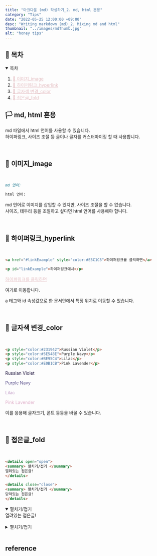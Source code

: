 ```yaml
---
title: "마크다운 (md) 작성하기_2. md, html 혼용"
category: "Tips"
date: "2022-05-25 12:00:00 +09:00"
desc: "Writing markdown (md)_2. Mixing md and html"
thumbnail: "../images/mdThumb.jpg"
alt: "honey tips"
---
```




<h2 id="table-of-contents">🔎 목차</h2>
<details open="open">
  <summary> 목차</summary>
  <ol>
    <li><a href="#01" style="color:#E5C1C5">👀 이미지_image</a></li>
    <li><a href="#02" style="color:#E5C1C5">👀 하이퍼링크_hyperlink</a></li>
    <li><a href="#03" style="color:#E5C1C5">👀 글자색 변경_color</a></li>
    <li><a href="#04" style="color:#E5C1C5">👀 접은글_fold</a></li>
  </ol>
</details>


## 🏳 md, html 혼용

md 파일에서 html 언어를 사용할 수 있습니다.  
하이퍼링크, 사이즈 조절 등 글이나 글자를 커스터마이징 할 때 사용합니다.  


<br>
<h2 id="01">👀 이미지_image</h2>
<br>

```md
md 언어: 

html 언어: 
```

md 언어로 이미지를 삽입할 수 있지만, 사이즈 조절을 할 수 없습니다.  
사이즈, 테두리 등을 조절하고 싶다면 html 언어를 사용해야 합니다.   


<br>
<h2 id="02">👀 하이퍼링크_hyperlink</h2>
<br>

```md
<a href="#linkExample" style="color:#E5C1C5">하이퍼링크를 클릭하면</a>

<p id="linkExample">하이퍼링크예시</p>
```

<a href="#linkExample" style="color:#E5C1C5">하이퍼링크를 클릭하면</a>

<p id="linkExample">여기로 이동합니다.</p>


a 테그와 id 속성값으로 한 문서안에서 특정 위치로 이동할 수 있습니다.  



<br>
<h2 id="03">👀 글자색 변경_color</h2>
<br>

```md
<p style="color:#231942">Russian Violet</p>
<p style="color:#5E548E">Purple Navy</p>
<p style="color:#BE95C4">Lilac</p>
<p style="color:#E0B1CB">Pink Lavender</p>
```

<p style="color:#231942">Russian Violet</p>
<p style="color:#5E548E">Purple Navy</p>
<p style="color:#BE95C4">Lilac</p>
<p style="color:#E0B1CB">Pink Lavender</p>


이를 응용해 글자크기, 폰트 등등을 바꿀 수 있습니다.


<br>
<h2 id="04">👀 접은글_fold</h2>
<br>

```md
<details open="open">
<summary> 펼치기/접기 </summary>
열려있는 접은글!
</details>

<details close="close">
<summary> 펼치기/접기 </summary>
닫혀있는 접은글!
</details>
```

<details open="open">
<summary> 펼치기/접기 </summary>
열려있는 접은글!
</details>

<br>

<details close="close">
<summary> 펼치기/접기 </summary>
닫혀있는 접은글!
</details>

<br>

## reference
